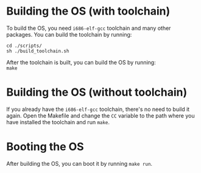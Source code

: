 # Building the OS (with toolchain)
To build the OS, you need `i686-elf-gcc` toolchain and many other packages. You can build the toolchain by running:
```
cd ./scripts/
sh ./build_toolchain.sh
```

After the toolchain is built, you can build the OS by running: <br/>
`make`

# Building the OS (without toolchain)
If you already have the `i686-elf-gcc` toolchain, there's no need to build it again. Open the Makefile and change the `CC` variable to the path where you have installed the toolchain and run `make`.

# Booting the OS
After building the OS, you can boot it by running `make run`.
